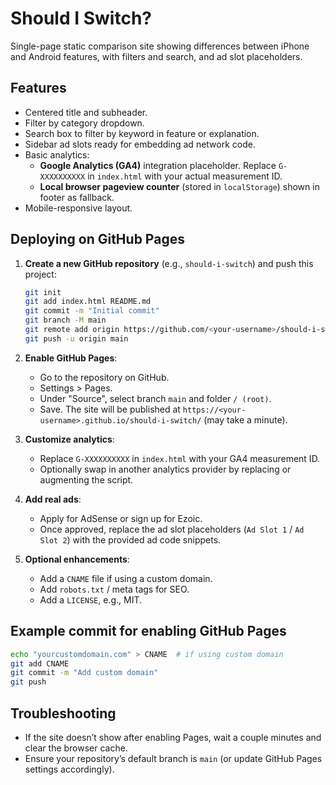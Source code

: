 # Should I Switch?

Single-page static comparison site showing differences between iPhone and Android features, with filters and search, and ad slot placeholders.

## Features

- Centered title and subheader.
- Filter by category dropdown.
- Search box to filter by keyword in feature or explanation.
- Sidebar ad slots ready for embedding ad network code.
- Basic analytics:
  - **Google Analytics (GA4)** integration placeholder. Replace `G-XXXXXXXXXX` in `index.html` with your actual measurement ID.
  - **Local browser pageview counter** (stored in `localStorage`) shown in footer as fallback.
- Mobile-responsive layout.

## Deploying on GitHub Pages

1. **Create a new GitHub repository** (e.g., `should-i-switch`) and push this project:
   ```bash
   git init
   git add index.html README.md
   git commit -m "Initial commit"
   git branch -M main
   git remote add origin https://github.com/<your-username>/should-i-switch.git
   git push -u origin main
   ```

2. **Enable GitHub Pages**:
   - Go to the repository on GitHub.
   - Settings > Pages.
   - Under "Source", select branch `main` and folder `/ (root)`.
   - Save. The site will be published at `https://<your-username>.github.io/should-i-switch/` (may take a minute).

3. **Customize analytics**:
   - Replace `G-XXXXXXXXXX` in `index.html` with your GA4 measurement ID.
   - Optionally swap in another analytics provider by replacing or augmenting the script.

4. **Add real ads**:
   - Apply for AdSense or sign up for Ezoic.
   - Once approved, replace the ad slot placeholders (`Ad Slot 1` / `Ad Slot 2`) with the provided ad code snippets.

5. **Optional enhancements**:
   - Add a `CNAME` file if using a custom domain.
   - Add `robots.txt` / meta tags for SEO.
   - Add a `LICENSE`, e.g., MIT.

## Example commit for enabling GitHub Pages
```bash
echo "yourcustomdomain.com" > CNAME  # if using custom domain
git add CNAME
git commit -m "Add custom domain"
git push
```

## Troubleshooting

- If the site doesn’t show after enabling Pages, wait a couple minutes and clear the browser cache.
- Ensure your repository’s default branch is `main` (or update GitHub Pages settings accordingly).

